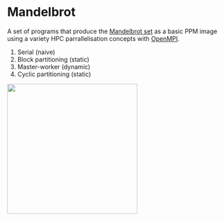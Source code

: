 # Mandelbrot

A set of programs that produce the [Mandelbrot set](https://en.wikipedia.org/wiki/Mandelbrot_set) as a basic PPM image using a variety HPC parrallelisation concepts with [OpenMPI](https://www.open-mpi.org/).

1. Serial (naive)
2. Block partitioning (static)
3. Master-worker (dynamic) 
4. Cyclic partitioning (static)

<img src="https://user-images.githubusercontent.com/86461236/161067232-41d770c1-7615-4e13-b937-e3ace8c7aef7.JPG" height="300"/>
